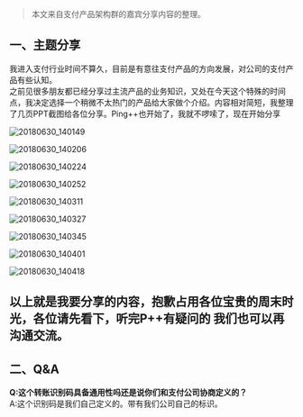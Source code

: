 
> 本文来自支付产品架构群的嘉宾分享内容的整理。 

## 一、主题分享


我进入支付行业时间不算久，目前是有意往支付产品的方向发展，对公司的支付产品有些认知。  
之前见很多朋友都已经分享过主流产品的业务知识，又处在今天这个特殊的时间点，我决定选择一个稍微不太热门的产品给大家做个介绍。内容相对简短，我整理了几页PPT截图给各位分享。Ping++也开始了，我就不啰嗦了，现在开始分享

![20180630_140149](http://static.cocolian.cn/img/20180630_140149.png)  

![20180630_140206](http://static.cocolian.cn/img/20180630_140206.png)  

![20180630_140224](http://static.cocolian.cn/img/20180630_140224.png)  

![20180630_140252](http://static.cocolian.cn/img/20180630_140252.png)  

![20180630_140311](http://static.cocolian.cn/img/20180630_140311.png)  

![20180630_140327](http://static.cocolian.cn/img/20180630_140327.png)  

![20180630_140345](http://static.cocolian.cn/img/20180630_140345.png)  

![20180630_140401](http://static.cocolian.cn/img/20180630_140401.png)  

![20180630_140418](http://static.cocolian.cn/img/20180630_140418.png)  

以上就是我要分享的内容，抱歉占用各位宝贵的周末时光，各位请先看下，听完P++有疑问的 我们也可以再沟通交流。
--

## 二、Q&A

**Q:这个转账识别码具备通用性吗还是说你们和支付公司协商定义的？**  
A:这个识别码是我们自己定义的。带有我们公司自己的标识。
